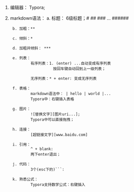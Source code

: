 
1. 编辑器：
		Typora;
		
		
2. markdown语法：
		a. 标题：
				6级标题；# ## ### ... ######
				
		b. 加粗：**

		c. 倾斜：*
		
		d. 加粗并倾斜： ***
				
		e. 列表：
				有序列表：1. (enter) ...自动变成有序列表
						  按回车键自动回到上一级列表；
				
				无序列表：* + enter: 变成无序列表
				
		f. 表格：
				markdown语法中： | hello | world |...
				Typora中：右键插入表格
				
		g. 图片：
				![替换文字][图片uri...];
				Typora中可以直接拖拽；
				
		h. 连接：
				[超链接文字][www.baidu.com]
				
		i. 引用：
				^ + blank: 
				两下enter退出；
			
		j. 代码：
				3个(esc下的)```: 
				
		k. 熟悉公式：
				Typora支持数学公式：右键插入
				
				
				